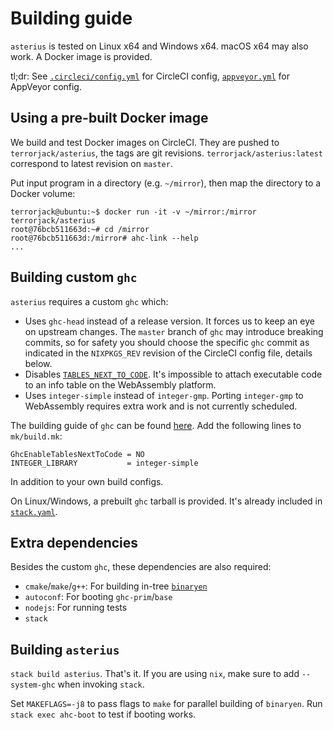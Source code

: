 # Building guide

`asterius` is tested on Linux x64 and Windows x64. macOS x64 may also work. A Docker image is provided.

tl;dr: See [`.circleci/config.yml`](https://github.com/tweag/asterius/blob/master/.circleci/config.yml) for CircleCI config, [`appveyor.yml`](https://github.com/tweag/asterius/blob/master/appveyor.yml) for AppVeyor config.

## Using a pre-built Docker image

We build and test Docker images on CircleCI. They are pushed to `terrorjack/asterius`, the tags are git revisions. `terrorjack/asterius:latest` correspond to latest revision on `master`.

Put input program in a directory (e.g. `~/mirror`), then map the directory to a Docker volume:

```
terrorjack@ubuntu:~$ docker run -it -v ~/mirror:/mirror terrorjack/asterius
root@76bcb511663d:~# cd /mirror
root@76bcb511663d:/mirror# ahc-link --help
...
```

## Building custom `ghc`

`asterius` requires a custom `ghc` which:

* Uses `ghc-head` instead of a release version. It forces us to keep an eye on upstream changes. The `master` branch of `ghc` may introduce breaking commits, so for safety you should choose the specific `ghc` commit as indicated in the `NIXPKGS_REV` revision of the CircleCI config file, details below.
* Disables [`TABLES_NEXT_TO_CODE`](https://ghc.haskell.org/trac/ghc/wiki/Commentary/Rts/Storage/HeapObjects#TABLES_NEXT_TO_CODE). It's impossible to attach executable code to an info table on the WebAssembly platform.
* Uses `integer-simple` instead of `integer-gmp`. Porting `integer-gmp` to WebAssembly requires extra work and is not currently scheduled.

The building guide of `ghc` can be found [here](https://ghc.haskell.org/trac/ghc/wiki/Building). Add the following lines to `mk/build.mk`:

```
GhcEnableTablesNextToCode = NO
INTEGER_LIBRARY           = integer-simple
```

In addition to your own build configs.

On Linux/Windows, a prebuilt `ghc` tarball is provided. It's already included in [`stack.yaml`](https://github.com/tweag/asterius/blob/master/stack.yaml).

## Extra dependencies

Besides the custom `ghc`, these dependencies are also required:

* `cmake`/`make`/`g++`: For building in-tree [`binaryen`](https://github.com/WebAssembly/binaryen)
* `autoconf`: For booting `ghc-prim`/`base`
* `nodejs`: For running tests
* `stack`

## Building `asterius`

`stack build asterius`. That's it. If you are using `nix`, make sure to add `--system-ghc` when invoking `stack`.

Set `MAKEFLAGS=-j8` to pass flags to `make` for parallel building of `binaryen`. Run `stack exec ahc-boot` to test if booting works.
